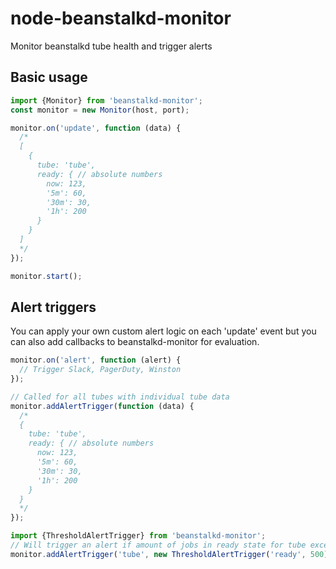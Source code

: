 # node-beanstalkd-monitor

Monitor beanstalkd tube health and trigger alerts

## Basic usage

```js
import {Monitor} from 'beanstalkd-monitor';
const monitor = new Monitor(host, port);

monitor.on('update', function (data) {
  /*
  [
    {
      tube: 'tube',
      ready: { // absolute numbers
        now: 123,
        '5m': 60,
        '30m': 30,
        '1h': 200
      }
    }
  ]
  */
});

monitor.start();
```

## Alert triggers

You can apply your own custom alert logic on each 'update' event but you can also add callbacks to beanstalkd-monitor for evaluation.

```js
monitor.on('alert', function (alert) {
  // Trigger Slack, PagerDuty, Winston
});

// Called for all tubes with individual tube data
monitor.addAlertTrigger(function (data) {
  /*
  {
    tube: 'tube',
    ready: { // absolute numbers
      now: 123,
      '5m': 60,
      '30m': 30,
      '1h': 200
    }
  }
  */
});

import {ThresholdAlertTrigger} from 'beanstalkd-monitor';
// Will trigger an alert if amount of jobs in ready state for tube exceeds 500
monitor.addAlertTrigger('tube', new ThresholdAlertTrigger('ready', 500));
```

